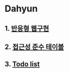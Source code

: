 # Dahyun

## 1. [반응형 웹구현](https://dahyun-lee.github.io/rwd_web/)

## 2. [접근성 준수 테이블](https://dahyun-lee.github.io/table/)

## 3. [Todo list](https://dahyun-lee.github.io/todo-list/)

